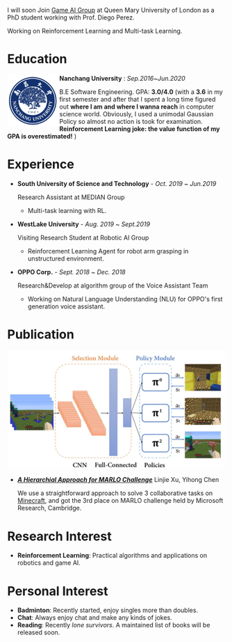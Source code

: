 I will soon Join [Game AI Group](http://gameai.eecs.qmul.ac.uk/) at Queen Mary University of London as a PhD student working with Prof. Diego Perez.

Working on Reinforcement Learning and Multi-task Learning.



# Education
<img src="./assets/img/ncu_logo.png" alt="uni_logo" width="120" height="120" align="left" /> **Nanchang University** : *Sep.2016*~*Jun.2020*

B.E Software Engineering.  GPA: **3.0/4.0** (with a **3.6** in my first semester and after that I spent a long time figured out **where I am and where I wanna reach** in computer science world. Obviously, I used a unimodal Gaussian Policy so almost no action is took for examination. **Reinforcement Learning joke: the value function of my GPA is overestimated!** )



# Experience
* **South University of Science and Technology** - *Oct. 2019* ~ *Jun.2019*
    
    Research Assistant at MEDIAN Group

    *  Multi-task learning with RL.
    
*  **WestLake University** - *Aug. 2019* ~ *Sept.2019*
    
    Visiting Research Student at Robotic AI Group

    * Reinforcement Learning Agent for robot arm grasping in unstructured environment.
    
* **OPPO Corp.** - *Sept. 2018* ~ *Dec. 2018*

    Research&Develop at algorithm group of the Voice Assistant Team

    * Working on Natural Language Understanding (NLU) for OPPO's first generation voice assistant.

# Publication
![tasks](./assets/pub_img/marlo_tasks.jpg)

* *[**A Hierarchial Approach for MARLO Challenge**](https://ieeexplore.ieee.org/document/8847943)* Linjie Xu, Yihong Chen

    We use a straightforward approach to solve 3 collaborative tasks on [Minecraft](https://www.microsoft.com/en-us/research/blog/winners-announced-in-multi-agent-reinforcement-learning-challenge), and got the 3rd place on MARLO challenge held by Microsoft Research, Cambridge.


# Research Interest

* **Reinforcement Learning**: Practical algorithms and applications on robotics and game AI.

# Personal Interest

* **Badminton**: Recently started, enjoy singles more than doubles.
* **Chat**: Always enjoy chat and make any kinds of jokes.
* **Reading**: Recently *lone survivors*. A maintained list of books will be released soon.
